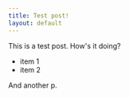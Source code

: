```yaml
---
title: Test post!
layout: default
---
```


This is a test post. How's it doing?

- item 1
- item 2

And another p.

[^a]: My note, ya!